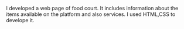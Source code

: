 I developed a web page of food court.
It includes information about the items available on the platform and also services.
I used HTML,CSS to develope it.
